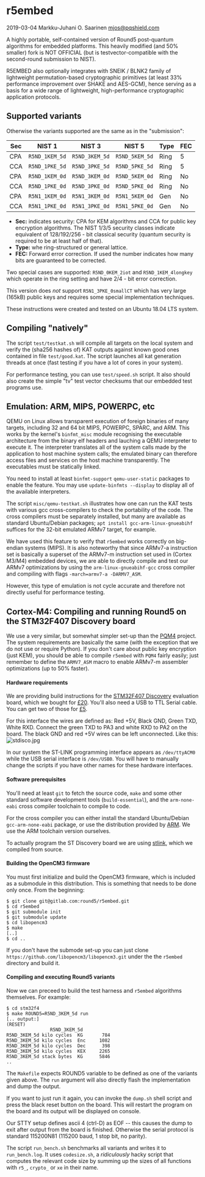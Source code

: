
# r5embed

2019-03-04  Markku-Juhani O. Saarinen <mjos@pqshield.com>

A highly portable, self-contained version of Round5 post-quantum algorithms 
for embedded platforms. This heavily modified (and 50% smaller) fork is 
NOT OFFICIAL (but is testvector-compatible with the second-round submission 
to NIST).

R5EMBED also optionally integrates with SNEIK / BLNK2 family of lightweight 
permutation-based cryptographic primitives (at least 33% performance 
improvement over SHAKE and AES-GCM), hence serving as a basis for a wide 
range of lightweight, high-performance cryptographic application protocols.


## Supported variants

Otherwise the variants supported are the same as in the "submission":

| **Sec** | **NIST 1** | **NIST 3**	| **NIST 5** | **Type** | **FEC** |
| --- | -------------- | -------------- | -------------- | ---- | ----|
| CPA | `R5ND_1KEM_5d` | `R5ND_3KEM_5d` | `R5ND_5KEM_5d` | Ring | 5   |
| CCA | `R5ND_1PKE_5d` | `R5ND_3PKE_5d` | `R5ND_5PKE_5d` | Ring | 5   |
| CPA | `R5ND_1KEM_0d` | `R5ND_3KEM_0d` | `R5ND_5KEM_0d` | Ring | No  |
| CCA |	`R5ND_1PKE_0d` | `R5ND_3PKE_0d` | `R5ND_5PKE_0d` | Ring | No  |
| CPA | `R5N1_1KEM_0d` | `R5N1_3KEM_0d`	| `R5N1_5KEM_0d` | Gen  | No  |
| CCA |	`R5N1_1PKE_0d` | `R5N1_3PKE_0d` | `R5N1_5PKE_0d` | Gen  | No  |

* **Sec:** indicates security: CPA for KEM algorithms and CCA for public
key encryption algorithms. The NIST 1/3/5 security classes indicate equivalent
of 128/192/256 - bit classical security (quantum security is required to be
at least half of that).
* **Type:** whe ring-structured or general lattice. 
* **FEC:** Forward error correction. If used the number indicates how
many bits are guaranteed to be corrected.

Two special cases are supported: `R5ND_0KEM_2iot` and `R5ND_1KEM_4longkey`
which operate in the ring setting and have 2/4 - bit error correction.

This version does *not* support `R5N1_3PKE_0smallCT` which has very large 
(165kB) public keys and requires some special implementation techniques.

These instructions were created and tested on an Ubuntu 18.04 LTS system.

## Compiling "natively"

The script `test/testkat.sh` will compile all targets on the local system
and verify the (sha256 hashes of) KAT outputs against known good ones 
contained in file `test/good.kat`. The script launches all kat generation
threads at once (fast testing if you have a lot of cores in your system).

For performance testing, you can use `test/speed.sh` script. It also should
also create the simple "tv" test vector checksums that our embedded test
programs use.

## Emulation: ARM, MIPS, POWERPC, etc

QEMU on Linux allows transparent execution of foreign binaries of many
targets, including 32 and 64 bit MIPS, POWERPC, SPARC, and ARM. This works by
the kernel's `binfmt_misc` module recognising the executable architecture
from the binary elf headers and lauching a QEMU interpreter to execute it. 
The interpreter translates all of the system calls made by the application 
to host machine system calls; the emulated binary can therefore access files 
and services on the host machine transparently. The executables must be
statically linked.

You need to install at least `binfmt-support` `qemu-user-static` packages
to enable the feature. You may use `update-binfmts --display` to display all 
of the available interpreters.

The script `misc/qemu-testkat.sh` illustrates how one can run the KAT tests 
with various gcc cross-compilers to check the portability of the code.
The cross compilers must be separately installed, but many are available as
standard Ubuntu/Debian packages; `apt install gcc-arm-linux-gnueabihf` suffices
for the 32-bit emulated ARMv7 target, for example.

We have used this feature to verify that `r5embed` works correctly on 
big-endian systems (MIPS). It is also noteworthy that since ARMv7-a 
instruction set is basically a superset of the ARMv7-m instruction set used in 
(Cortex M3/M4) embedded devices, we are able to directly compile and test 
our ARMv7 optimizations by using the `arm-linux-gnueabihf-gcc` cross compiler
and compiling with flags `-march=armv7-a -DARMV7_ASM`.

However, this type of emulation is not cycle accurate and therefore not
directly useful for performance testing.


## Cortex-M4: Compiling and running Round5 on the STM32F407 Discovery board

We use a very similar, but somewhat simpler set-up than the 
[PQM4](https://github.com/mupq/pqm4) project. The system requirements are
basically the same (with the exception that we do not use or require Python). 
If you don't care about public key encryption (just KEM), 
you should be able to compile `r5embed` with `PQM4` fairly easily; just 
remember to define the `ARMV7_ASM` macro to enable ARMv7-m assembler
optimizations (up to 50% faster).


#### Hardware requirements

We are providing build instructions for the
[STM32F407 Discovery](https://www.st.com/en/evaluation-tools/stm32f4discovery.html)
evaluation board, which we bought for 
[£20](https://smile.amazon.co.uk/dp/B072K267DK/ref=cm_sw_em_r_mt_dp_U_B4rICbWT49B46).
You'll also need a USB to TTL Serial cable. You can get two of those for
[£5](https://smile.amazon.co.uk/gp/product/B01N4X3BJB/ref=ppx_yo_dt_b_asin_title_o02_s00).

For this interface the wires are defined as: Red +5V, Black GND, Green TXD, 
White RXD. Connect the green TXD to PA3 and white RXD to PA2 on the board.
The black GND and red +5V wires can be left unconnected.
Like this: ![stdisco.jpg](https://r5embed.com/public/stdisco.jpg)

In our system the ST-LINK programming interface appears as `/dev/ttyACM0` while
the USB serial interface is `/dev/USB0`. You will have to manually change
the scripts if you have other names for these hardware interfaces.

#### Software prerequisites

You'll need at least `git` to fetch the source code, `make` and some other 
standard software development tools (`build-essential`), and the 
`arm-none-eabi` cross compiler toolchain to compile to code.

For the cross compiler you can either install the standard Ubuntu/Debian
`gcc-arm-none-eabi` package, or use the distribution provided by
[ARM](https://developer.arm.com/open-source/gnu-toolchain/gnu-rm/downloads).
We use the ARM toolchain version ourselves.

To actually program the ST Discovery board we are using 
[stlink](https://github.com/texane/stlink), which we compiled from source.


#### Building the OpenCM3 firmware

You must first initialize and build the OpenCM3 firmware, which is 
included as a submodule in this distribution. This is something that
needs to be done only once. From the beginning:
```
$ git clone git@gitlab.com:round5/r5embed.git
$ cd r5embed
$ git submodule init
$ git submodule update
$ cd libopencm3
$ make
[..]
$ cd ..
```
If you don't have the submode set-up you can just clone
`https://github.com/libopencm3/libopencm3.git` under the 
the `r5embed` directory and build it.


#### Compiling and executing Round5 variants

Now we can preceed to build the test harness and `r5embed` algorithms
themselves. For example:

```
$ cd stm32f4
$ make ROUND5=R5ND_3KEM_5d run
[.. output:]
(RESET)
				R5ND_3KEM_5d
R5ND_3KEM_5d kilo cycles  KG 	   784
R5ND_3KEM_5d kilo cycles  Enc	  1082
R5ND_3KEM_5d kilo cycles  Dec	   398
R5ND_3KEM_5d kilo cycles  KEX	  2265
R5ND_3KEM_5d stack bytes  KG	  5846
..
```
The `Makefile` expects ROUND5 variable to be defined as one of the variants
given above. The `run` argument will also directly flash the implementation
and dump the output.

If you want to just run it again, you can invoke the `dump.sh` shell script
and press the black reset button on the board. This will restart the program
on the board and its output will be displayed on console.

Our STTY setup defines ascii 4 (ctrl-D) as EOF -- this causes the dump to 
exit after output from the board is finished. Otherwise the serial protocol 
is standard 115200N81 (115200 baud, 1 stop bit, no parity).

The script `run_bench.sh` benchmarks all variants and writes it to 
`run_bench.log`. It uses `codesize.sh`, a *ridiculously* hacky script that 
computes the relevant code size by summing up the sizes of all functions 
with `r5_`, `crypto_` or `xe` in their name.
